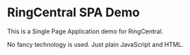 # RingCentral SPA Demo

This is a Single Page Application demo for RingCentral.

No fancy technology is used. Just plain JavaScript and HTML.
